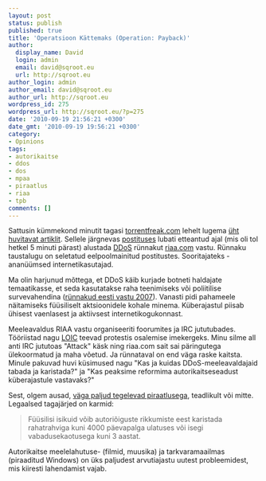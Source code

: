 ```yaml
---
layout: post
status: publish
published: true
title: 'Operatsioon Kättemaks (Operation: Payback)'
author:
  display_name: David
  login: admin
  email: david@sqroot.eu
  url: http://sqroot.eu
author_login: admin
author_email: david@sqroot.eu
author_url: http://sqroot.eu
wordpress_id: 275
wordpress_url: http://sqroot.eu/?p=275
date: '2010-09-19 21:56:21 +0300'
date_gmt: '2010-09-19 19:56:21 +0300'
category:
- Opinions
tags:
- autorikaitse
- ddos
- dos
- mpaa
- piraatlus
- riaa
- tpb
comments: []
---
```

<p>Sattusin kümmekond minutit tagasi <a href="http://torrentfreak.com">torrentfreak.com</a> lehelt lugema <a href="http://torrentfreak.com/4chan-ddos-takes-down-mpaa-and-anti-piracy-websites-100918/">üht huvitavat artiklit</a>. Sellele järgnevas <a href="http://torrentfreak.com/4chan-to-ddos-riaa-next-is-this-the-protest-of-the-future-100919/">postituses</a> lubati etteantud ajal (mis oli tol hetkel 5 minuti pärast) alustada <a href="http://en.wikipedia.org/wiki/Denial-of-service_attack">DDoS</a> rünnakut <a href="http://riaa.com">riaa.com</a> vastu. Rünnaku taustalugu on seletatud eelpoolmainitud postitustes. Sooritajateks - ananüümsed internetikasutajad.</p>
<p>Ma olin harjunud mõttega, et DDoS käib kurjade botneti haldajate temaatikasse, et seda kasutatakse raha teenimiseks või poliitilise survevahendina (<a href="http://www.arvutikaitse.ee/?p=435">rünnakud eesti vastu 2007</a>). Vanasti pidi pahameele näitamiseks füüsiliselt aktsioonidele kohale minema. Küberajastul piisab ühisest vaenlasest ja aktiivsest internetikogukonnast.</p>
<p>Meeleavaldus RIAA vastu organiseeriti foorumites ja IRC jututubades. Tööriistad nagu <a href="http://www.urbandictionary.com/define.php?term=Low%20Orbit%20Ion%20Cannon">LOIC</a> teevad protestis osalemise imekergeks. Minu silme all anti IRC jututoas "Attack" käsk ning riaa.com sait sai päringutega ülekoormatud ja maha võetud. Ja rünnataval on end väga raske kaitsta. Minule pakuvad huvi küsimused nagu "Kas ja kuidas DDoS-meeleavaldajaid tabada ja karistada?" ja "Kas peaksime reformima autorikaitseseadust küberajastule vastavaks?"</p>
<p>Sest, olgem ausad, <a href="http://news.bbc.co.uk/2/hi/technology/7832396.stm">väga paljud</a><a href="http://gizmodo.com/5016755/average-teen-stores-842-stolen-tracks-on-their-ipod"> tegelevad piraatlusega</a>, teadlikult või mitte. Legaalsed tagajärjed on karmid</a>:</p>
<blockquote><p>Füüsilisi isikuid võib autoriõiguste rikkumiste eest karistada rahatrahviga kuni 4000 päevapalga ulatuses või isegi vabadusekaotusega kuni 3 aastat.</p></blockquote>
<p>Autorikaitse meelelahutuse- (filmid, muusika) ja tarkvaramaailmas (piraaditud Windows) on üks paljudest arvutiajastu uutest probleemidest, mis kiiresti lahendamist vajab.</p>
